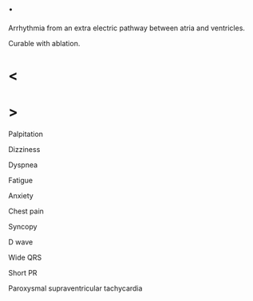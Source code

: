 # .

Arrhythmia from an extra electric pathway between atria and ventricles.

Curable with ablation.

# <

# >

Palpitation

Dizziness

Dyspnea

Fatigue

Anxiety

Chest pain

Syncopy

D wave

Wide QRS

Short PR

Paroxysmal supraventricular tachycardia
